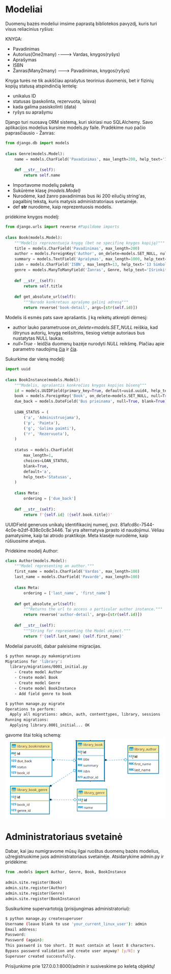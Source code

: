 # Modeliai

Duomenų bazės modeliui imsime paprastą bibliotekos pavyzdį, kuris turi visus reliacinius ryšius:

KNYGA:

* Pavadinimas
* Autorius(One2many) ----> Vardas, knygos(ryšys)
* Aprašymas
* ISBN
* Žanras(Many2many) ---> Pavadinimas, knygos(ryšys)

Knyga turės ne tik aukščiau aprašytus teorinius duomenis, bet ir fizinių kopijų statusą atspindinčią lentelę:

* unikalus ID
* statusas (paskolinta, rezervuota, laisva)
* kada galima pasiskolinti (data)
* ryšys su aprašymu

Django turi nuosavą ORM sistemą, kuri skiriasi nuo SQLAlchemy. Savo aplikacijos modelius kursime models.py faile. Pradėkime nuo pačio paprasčiausio - Žanras:

```python
from django.db import models

class Genre(models.Model):
    name = models.CharField('Pavadinimas', max_length=200, help_text='Įveskite knygos žanrą (pvz. detektyvas)')
    
    def __str__(self):
        return self.name
```
* Importavome modelių paketą
* Sukūrėme klasę *(models.Model)*
* Nurodėme, kad žanro pavadinimas bus iki 200 eilučių string'as, pagalbinį tekstą, kuris matysis administratoriaus svetainėje.
* def __str__ nurodėme, kaip reprezentuosis modelis. 

pridėkime knygos modelį:
```python
from django.urls import reverse #Papildome imports

class Book(models.Model):
    """Modelis reprezentuoja knygą (bet ne specifinę knygos kopiją)"""
    title = models.CharField('Pavadinimas', max_length=200)
    author = models.ForeignKey('Author', on_delete=models.SET_NULL, null=True)
    summary = models.TextField('Aprašymas', max_length=1000, help_text='Trumpas knygos aprašymas')
    isbn = models.CharField('ISBN', max_length=13, help_text='13 Simbolių <a href="https://www.isbn-international.org/content/what-isbn">ISBN kodas</a>')
    genre = models.ManyToManyField('Žanras', Genre, help_text='Išrinkite žanrą(us) šiai knygai')

    def __str__(self):
        return self.title
    
    def get_absolute_url(self):
        """Nurodo konkretaus aprašymo galinį adresą"""
        return reverse('book-detail', args=[str(self.id)])
```

Modelis iš esmės pats save aprašantis. Į ką reikėtų atkreipti dėmesį:

* author lauko parametruose *on_delete=models.SET_NULL* reiškia, kad ištrynus autorių, knygą neišsitrins, tiesiog vietoje autoriaus bus nustatytas NULL laukas.
* *null=True* - leidžia duomenų bazėje nurodyti *NULL* reikšmę. Plačiau apie parametro naudojimą [čia](https://i.stack.imgur.com/TMMej.png) ir [čia](https://i.stack.imgur.com/gUanA.png).

Sukurkime dar vieną modelį:

```python
import uuid

class BookInstance(models.Model):
    """Modelis, aprašantis konkrečios knygos kopijos būseną"""
    id = models.UUIDField(primary_key=True, default=uuid.uuid4, help_text='Unikalus ID knygos kopijai')
    book = models.ForeignKey('Book', on_delete=models.SET_NULL, null=True) 
    due_back = models.DateField('Bus prieinama', null=True, blank=True)

    LOAN_STATUS = (
        ('a', 'Administruojama'),
        ('p', 'Paimta'),
        ('g', 'Galima paimti'),
        ('r', 'Rezervuota'),
    )

    status = models.CharField(
        max_length=1,
        choices=LOAN_STATUS,
        blank=True,
        default='a',
        help_text='Statusas',
    )

    class Meta:
        ordering = ['due_back']

    def __str__(self):
        return f'{self.id} ({self.book.title})'
```

UUIDField generuos unikalų identifikacinį numerį, pvz. 81afcd8c-7544-4c0e-b2df-838c0c8c3446. Tai yra alternatyva įprasto id naudojimui. Vėliau pamatysime, kaip tai atrodo praktikoje. Meta klasėje nurodėme, kaip rūšiuosime atvejus.

Pridėkime modelį Author: 

```python
class Author(models.Model):
    """Model representing an author."""
    first_name = models.CharField('Vardas', max_length=100)
    last_name = models.CharField('Pavardė', max_length=100)

    class Meta:
        ordering = ['last_name', 'first_name']

    def get_absolute_url(self):
        """Returns the url to access a particular author instance."""
        return reverse('author-detail', args=[str(self.id)])

    def __str__(self):
        """String for representing the Model object."""
        return f'{self.last_name} {self.first_name}'
```

Modeliai paruošti, dabar paleisime migracijas.

```bash
$ python manage.py makemigrations
Migrations for 'library':
  library/migrations/0001_initial.py
    - Create model Author
    - Create model Book
    - Create model Genre
    - Create model BookInstance
    - Add field genre to book
```

```bash
$ python manage.py migrate
Operations to perform:
  Apply all migrations: admin, auth, contenttypes, library, sessions
Running migrations:
  Applying library.0001_initial... OK
```

gavome štai tokią schemą:
![](schema.png)

# Administratoriaus svetainė

Dabar, kai jau numigravome mūsų ilgai ruoštus duomenų bazės modelius, užregistruokime juos administratoriaus svetainėje. Atsidarykime admin.py ir pridėkime:

```python
from .models import Author, Genre, Book, BookInstance

admin.site.register(Book)
admin.site.register(Author)
admin.site.register(Genre)
admin.site.register(BookInstance)
```

Susikurkime supervartotoją (prisijungimas administratoriui):

```bash
$ python manage.py createsuperuser
Username (leave blank to use 'your_current_linux_user'): admin
Email address: 
Password: 
Password (again): 
This password is too short. It must contain at least 8 characters.
Bypass password validation and create user anyway? [y/N]: y
Superuser created successfully.
```

Prisijunkime prie 127.0.0.1:8000/admin ir susiveskime po keletą objektų!

